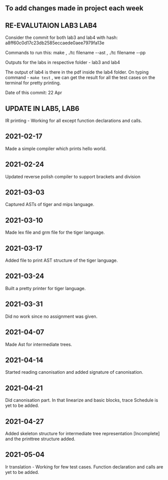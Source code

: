 ## To add changes made in project each week

## RE-EVALUTAION LAB3 LAB4

Consider the commit for both lab3 and lab4 with hash: a8ff60c0d17c23db2585eccaede0aee7979fa13e

Commands to run this: make , ./tc filename --ast , ./tc filename --pp

Outputs for the labs in respective folder - lab3 and lab4

The output of lab4 is there in the pdf inside the lab4 folder. On typing command - `make test` , we can get the result for all the test cases on the terminal for pretty printing.

Date of this commit: 22 Apr 

## UPDATE IN LAB5, LAB6

IR printing - Working for all except function declarations and calls.

## 2021-02-17

Made a simple compiler which prints hello world. 

## 2021-02-24

Updated reverse polish compiler to support brackets and division

## 2021-03-03

Captured ASTs of tiger and mips language. 

## 2021-03-10

Made lex file and grm file for the tiger language.

## 2021-03-17

Added file to print AST structure of the tiger language.

## 2021-03-24

Built a pretty printer for tiger language. 

## 2021-03-31

Did no work since no assignment was given.

## 2021-04-07

Made Ast for intermediate trees.

## 2021-04-14

Started reading canonisation and added signature of canonisation.

## 2021-04-21

Did canonisation part. In that linearize and basic blocks, trace Schedule is yet to be added.

## 2021-04-27 

Added skeleton structure for intermediate tree representation \[Incomplete\] and the printtree structure added. 

## 2021-05-04

Ir translation - Working for few test cases. Function declaration and calls are yet to be added. 